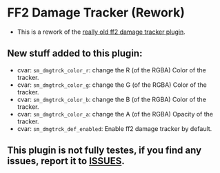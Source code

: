# FF2 Damage Tracker (Rework)

- This is a rework of the [really old ff2 damage tracker plugin](https://forums.alliedmods.net/showthread.php?t=196861).

## New stuff added to this plugin:
- cvar: `sm_dmgtrck_color_r`: change the R (of the RGBA) Color of the tracker.
- cvar: `sm_dmgtrck_color_g`: change the G (of the RGBA) Color of the tracker.
- cvar: `sm_dmgtrck_color_b`: change the B (of the RGBA) Color of the tracker.
- cvar: `sm_dmgtrck_color_a`: change the A (of the RGBA) Opacity of the tracker.
- cvar: `sm_dmgtrck_def_enabled`: Enable ff2 damage tracker by default.

## This plugin is not fully testes, if you find any issues, report it to [ISSUES](https://github.com/Frenzoid/FF2DamageTracker/issues).
